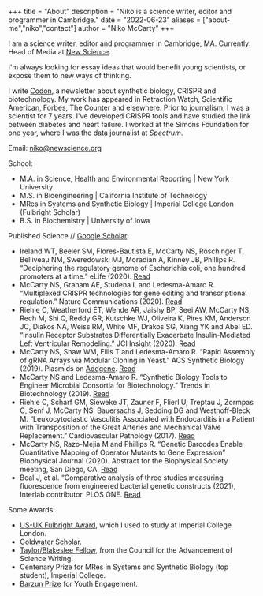 +++
title = "About"
description = "Niko is a science writer, editor and programmer in Cambridge."
date = "2022-06-23"
aliases = ["about-me","niko","contact"]
author = "Niko McCarty"
+++

I am a science writer, editor and programmer in Cambridge, MA. Currently: Head of Media at [New Science](https://newscience.org/). 

I'm always looking for essay ideas that would benefit young scientists, or expose them to new ways of thinking.

I write [Codon](https://www.codonmag.com/), a newsletter about synthetic biology, CRISPR and biotechnology. My work has appeared in Retraction Watch, Scientific American, Forbes, The Counter and elsewhere. Prior to journalism, I was a scientist for 7 years. I've developed CRISPR tools and have studied the link between diabetes and heart failure. I worked at the Simons Foundation for one year, where I was the data journalist at _Spectrum_.

Email: niko@newscience.org

School:
- M.A. in Science, Health and Environmental Reporting | New York University
- M.S. in Bioengineering | California Institute of Technology
- MRes in Systems and Synthetic Biology | Imperial College London (Fulbright Scholar)
- B.S. in Biochemistry | University of Iowa

Published Science // [Google Scholar](https://scholar.google.com/citations?user=KX9_OFEAAAAJ&hl=en):
- Ireland WT, Beeler SM, Flores-Bautista E, McCarty NS, Röschinger T, Belliveau NM, Sweredowski MJ, Moradian A, Kinney JB, Phillips R. “Deciphering the regulatory genome of Escherichia coli, one hundred promoters at a time.” eLife (2020). [Read](https://elifesciences.org/articles/55308)
- McCarty NS, Graham AE, Studena L and Ledesma-Amaro R. “Multiplexed CRISPR technologies for gene editing and transcriptional regulation.” Nature Communications (2020). [Read](https://www.nature.com/articles/s41467-020-15053-x)
- Riehle C, Weatherford ET, Wende AR, Jaishy BP, Seei AW, McCarty NS, Rech M, Shi Q, Reddy GR, Kutschke WJ, Oliveira K, Pires KM, Anderson JC, Diakos NA, Weiss RM, White MF, Drakos SG, Xiang YK and Abel ED. “Insulin Receptor Substrates Differentially Exacerbate Insulin-Mediated Left Ventricular Remodeling.” JCI Insight (2020). [Read](https://insight.jci.org/articles/view/134920)
- McCarty NS, Shaw WM, Ellis T and Ledesma-Amaro R. “Rapid Assembly of gRNA Arrays via Modular Cloning in Yeast.” ACS Synthetic Biology (2019). Plasmids on [Addgene](https://www.addgene.org/browse/article/28203286/). [Read](https://pubs.acs.org/doi/10.1021/acssynbio.9b00041)
- McCarty NS and Ledesma-Amaro R. “Synthetic Biology Tools to Engineer Microbial Consortia for Biotechnology.” Trends in Biotechnology (2019). [Read](https://www.cell.com/trends/biotechnology/fulltext/S0167-7799(18)30312-3)
- Riehle C, Scharf GM, Sieweke JT, Zauner F, Flierl U, Treptau J, Zormpas C, Senf J, McCarty NS, Bauersachs J, Sedding DG and Westhoff-Bleck M. “Leukocytoclastic Vasculitis Associated with Endocarditis in a Patient with Transposition of the Great Arteries and Mechanical Valve Replacement.” Cardiovascular Pathology (2017). [Read](https://europepmc.org/article/med/28171828)
- McCarty NS, Razo-Mejia M and Phillips R. “Genetic Barcodes Enable Quantitative Mapping of Operator Mutants to Gene Expression” Biophysical Journal (2020). Abstract for the Biophysical Society meeting, San Diego, CA. [Read](https://www.cell.com/biophysj/fulltext/S0006-3495(19)34231-6)
- Beal J, et al. “Comparative analysis of three studies measuring fluorescence from engineered bacterial genetic constructs (2021), Interlab contributor. PLOS ONE. [Read](https://journals.plos.org/plosone/article?id=10.1371/journal.pone.0252263)

Some Awards:
- [US-UK Fulbright Award](http://www.fulbright.org.uk/about-us/meet-our-fulbrighters/american-fulbright-postgraduate-award-grantees), which I used to study at Imperial College London.
- [Goldwater Scholar](https://goldwater.scholarsapply.org/2016-scholars/).
- [Taylor/Blakeslee Fellow](https://casw.org/casw/announcement/2020-21-taylorblakeslee-fellows), from the Council for the Advancement of Science Writing.
- Centenary Prize for MRes in Systems and Synthetic Biology (top student), Imperial College.
- [Barzun Prize](https://www.imperial.ac.uk/news/187107/us-student-inspires-local-sixth-formers-thanks/) for Youth Engagement.